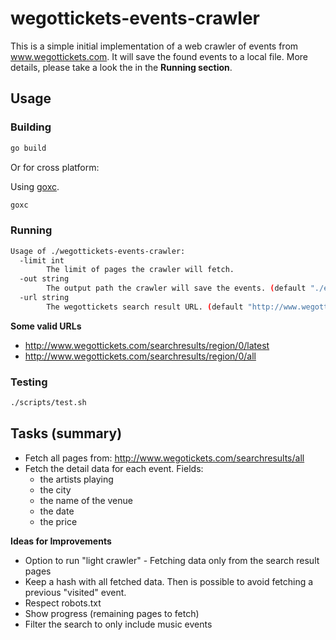 # wegottickets-events-crawler

This is a simple initial implementation of a web crawler of events from www.wegottickets.com. It will save the found events to a local file.
More details, please take a look the in the **Running section**.

## Usage

### Building

```bash
go build
```

Or for cross platform:

Using [goxc](https://github.com/laher/goxc).

```bash
goxc
```

### Running

```bash
Usage of ./wegottickets-events-crawler:
  -limit int
        The limit of pages the crawler will fetch.
  -out string
        The output path the crawler will save the events. (default "./events.json")
  -url string
        The wegottickets search result URL. (default "http://www.wegottickets.com/searchresults/region/0/latest")
```

**Some valid URLs**

 * http://www.wegottickets.com/searchresults/region/0/latest
 * http://www.wegottickets.com/searchresults/region/0/all

### Testing

```bash
./scripts/test.sh
```

## Tasks (summary)

* Fetch all pages from: http://www.wegotickets.com/searchresults/all
* Fetch the detail data for each event. Fields:
  * the artists playing
  * the city
  * the name of the venue
  * the date
  * the price

**Ideas for Improvements**

* Option to run "light crawler" - Fetching data only from the search result pages
* Keep a hash with all fetched data. Then is possible to avoid fetching a previous "visited" event.
* Respect robots.txt
* Show progress (remaining pages to fetch)
* Filter the search to only include music events
